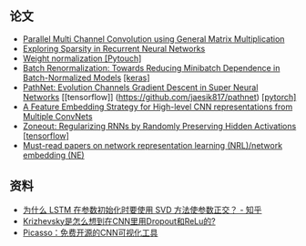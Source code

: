 ## 论文
- [Parallel Multi Channel Convolution using General Matrix Multiplication](https://arxiv.org/abs/1704.04428)
- [Exploring Sparsity in Recurrent Neural Networks](https://arxiv.org/abs/1704.05119)
- [Weight normalization ]()[[Pytouch]](https://github.com/ruotianluo/weightnorm-pytorch)  
- [Batch Renormalization: Towards Reducing Minibatch Dependence in Batch-Normalized Models](https://arxiv.org/abs/1702.03275) [[keras]](https://github.com/titu1994/BatchRenormalization)
- [PathNet: Evolution Channels Gradient Descent in Super Neural Networks](https://arxiv.org/abs/1701.08734) [[tensorflow]] (https://github.com/jaesik817/pathnet) [[pytorch]](https://github.com/kimhc6028/pathnet-pytorch)
- [A Feature Embedding Strategy for High-level CNN representations from Multiple ConvNets](https://arxiv.org/abs/1705.04301)
- [Zoneout: Regularizing RNNs by Randomly Preserving Hidden Activations](https://arxiv.org/abs/1606.01305) [[tensorflow]](https://github.com/tam17aki/zoneout-tensorflow)
- [Must-read papers on network representation learning (NRL)/network embedding (NE)](https://github.com/thunlp/NRLpapers)

## 资料
- [为什么 LSTM 在参数初始化时要使用 SVD 方法使参数正交？ - 知乎](https://www.zhihu.com/question/37686246)
- [Krizhevsky是怎么想到在CNN里用Dropout和ReLu的?](https://www.zhihu.com/question/28720729)
- [Picasso：免费开源的CNN可视化工具](https://github.com/merantix/picasso)